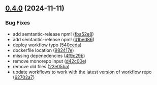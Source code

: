 ## [0.4.0](https://github.com/Ridvan-bot/pohlmanprotean.se/compare/v0.3.0...v0.4.0) (2024-11-11)

### Bug Fixes

* add semtantic-release npm! ([fba52e8](https://github.com/Ridvan-bot/pohlmanprotean.se/commit/fba52e89c4f0f939321180bf36d3b14bab2bf156))
* add semtantic-release npm! ([d1bed86](https://github.com/Ridvan-bot/pohlmanprotean.se/commit/d1bed8674d120ef7158b6a16b411793cfcb71573))
* deploy workflow typo ([540ceda](https://github.com/Ridvan-bot/pohlmanprotean.se/commit/540ceda4f39045d33c07e1c99f9c6ac4399af396))
* dockerfile location ([982417e](https://github.com/Ridvan-bot/pohlmanprotean.se/commit/982417e92bb89d6d626dce2340c8cb46fddfde5d))
* missing depenedencies ([4f9c29b](https://github.com/Ridvan-bot/pohlmanprotean.se/commit/4f9c29bdfb38e2662ac7262e2495346ca512b661))
* remove monorepo input ([d42c00e](https://github.com/Ridvan-bot/pohlmanprotean.se/commit/d42c00ef10e0ba26e786a68532b06c0674b15a7f))
* remove old files ([23e05ba](https://github.com/Ridvan-bot/pohlmanprotean.se/commit/23e05ba502c839e0b96203fc2c55bae1720a9baf))
* update workflows to work with the latest version of workflow repo ([62702a7](https://github.com/Ridvan-bot/pohlmanprotean.se/commit/62702a7fdcb701b6b5fa9b82b58a50323ce5197f))
